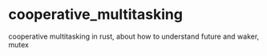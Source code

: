 # cooperative_multitasking
cooperative multitasking in rust, about how to understand future and waker, mutex
